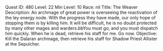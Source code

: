 Quest ID: 480
Level: 22
Min Level: 10
Race: nil
Title: The Weaver
Description: An archmage of great power is overseeing the reactivation of the ley energy node. With the progress they have made, our only hope of stopping them is by killing him. It will be difficult, he is no doubt protected by many other mages and warders.$b$bYou must go, and you must dispatch him quickly. When he is dead, retrieve his staff for me. Go now.
Objective: Kill the Dalaran archmage, then retrieve his staff for Shadow Priest Allister at the Sepulcher.
